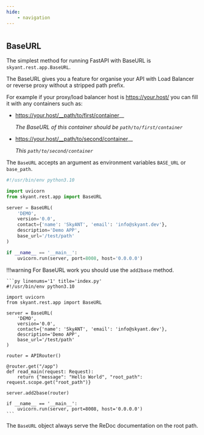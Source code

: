 ```yaml
---
hide:
    - navigation
---
```


#


## BaseURL

The simplest method for running FastAPI with BaseURL is `skyant.rest.app.BaseURL`.

The BaseURL gives you a feature for organise your API with Load Balancer or reverse proxy without
a stripped path prefix.

For example if your proxy/load balancer host is https://your.host/ you can fill it with any
containers such as:


- https://your.host/__path/to/first/container__

    _The BaseURL of this container should be `path/to/first/container`_


- https://your.host/__path/to/second/container__

    _This `path/to/second/container`_


The `BaseURL` accepts an argument as environment variables `BASE_URL` or `base_path`.


```py linenums='1' title='index.py'
#!/usr/bin/env python3.10

import uvicorn
from skyant.rest.app import BaseURL

server = BaseURL(
    'DEMO',
    version='0.0',
    contact={'name': 'SkyANT', 'email': 'info@skyant.dev'},
    description='Demo APP',
    base_url='/test/path'
)

if __name__ == '__main__':
    uvicorn.run(server, port=8008, host='0.0.0.0')
```


!!!warning
    For BaseURL work you should use the `add2base` method.

    ```py linenums='1' title='index.py'
    #!/usr/bin/env python3.10

    import uvicorn
    from skyant.rest.app import BaseURL

    server = BaseURL(
        'DEMO',
        version='0.0',
        contact={'name': 'SkyANT', 'email': 'info@skyant.dev'},
        description='Demo APP',
        base_url='/test/path'
    )

    router = APIRouter()

    @router.get("/app")
    def read_main(request: Request):
        return {"message": "Hello World", "root_path": request.scope.get("root_path")}

    server.add2base(router)

    if __name__ == '__main__':
        uvicorn.run(server, port=8008, host='0.0.0.0')
    ```


The `BaseURL` object always serve the ReDoc documentation on the root path.
